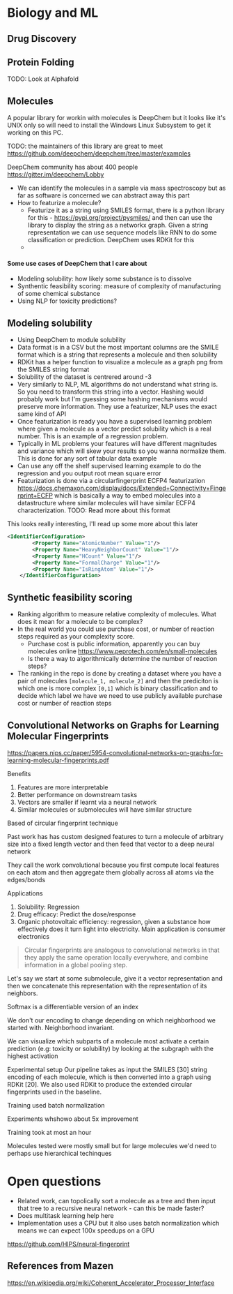 # Biology and ML

## Drug Discovery

## Protein Folding
TODO: Look at Alphafold

## Molecules

A popular library for workin with molecules is DeepChem but it looks like it's UNIX only so will need to install the Windows Linux Subsystem to get it working on this PC.

TODO: the maintainers of this library are great to meet https://github.com/deepchem/deepchem/tree/master/examples

DeepChem community has about 400 people https://gitter.im/deepchem/Lobby

* We can identify the molecules in a sample via mass spectroscopy but as far as software is concerned we can abstract away this part
* How to featurize a molecule?
    * Featurize it as a string using SMILES format, there is a python library for this - https://pypi.org/project/pysmiles/ and then can use the library to display the string as a networkx graph. Given a string representation we can use sequence models like RNN to do some classification or prediction. DeepChem uses RDKit for this
    * 

#### Some use cases of DeepChem that I care about
* Modeling solubility: how likely some substance is to dissolve
* Synthentic feasibility scoring: measure of complexity of manufacturing of some chemical substance
* Using NLP for toxicity predictions?

## Modeling solubility
* Using DeepChem to module solubility
* Data format is in a CSV but the most important columns are the SMILE format which is a string that represents a molecule and then solubility
* RDKit has a helper function to visualize a molecule as a graph png from the SMILES string format
* Solubility of the dataset is centrered around -3
* Very similarly to NLP, ML algorithms do not understand what string is. So you need to transform this string into a vector. Hashing would probably work but I'm guessing some hashing mechanisms would preserve more information. They use a featurizer, NLP uses the exact same kind of API
* Once featurization is ready you have a supervised learning problem where given a molecule as a vector predict solubility which is a real number. This is an example of a regression problem.
* Typically in ML problems your features will have different magnitudes and variance which will skew your results so you wanna normalize them. This is done for any sort of tabular data example
* Can use any off the shelf supervised learning example to do the regression and you output root mean square error
* Featurization is done via a circularfingerprint ECFP4 featurization https://docs.chemaxon.com/display/docs/Extended+Connectivity+Fingerprint+ECFP which is basically a way to embed molecules into a datastructure where similar molecules will have similar ECFP4 characterization. TODO: Read more about this format

This looks really interesting, I'll read up some more about this later

```xml
<IdentifierConfiguration>
        <Property Name="AtomicNumber" Value="1"/>
        <Property Name="HeavyNeighborCount" Value="1"/>
        <Property Name="HCount" Value="1"/>
        <Property Name="FormalCharge" Value="1"/>
        <Property Name="IsRingAtom" Value="1"/>
    </IdentifierConfiguration>
```


## Synthetic feasibility scoring
* Ranking algorithm to measure relative complexity of molecules. What does it mean for a molecule to be complex?
* In the real world you could use purchase cost, or number of reaction steps required as your complexity score. 
    * Purchase cost is public information, apparently you can buy molecules online https://www.peprotech.com/en/small-molecules
    * Is there a way to algorithmically determine the number of reaction steps?
* The ranking in the repo is done by creating a dataset where you have a pair of molecules ```[molecule_1, molecule_2]``` and then the prediciton is which one is more complex ```[0,1]``` which is binary classification and to decide which label we have we need to use publicly available purchase cost or number of reaction steps

## Convolutional Networks on Graphs for Learning Molecular Fingerprints
https://papers.nips.cc/paper/5954-convolutional-networks-on-graphs-for-learning-molecular-fingerprints.pdf

Benefits
1. Features are more interpretable
2. Better performance on downstream tasks
3. Vectors are smaller if learnt via a neural network
4. Similar molecules or submolecules will have similar structure

Based of circular fingerprint technique

Past work has has custom designed features to turn a molecule of arbitrary size into a fixed length vector and then feed that vector to a deep neural network

They call the work convolutional because you first compute local features on each atom and then aggregate them globally across all atoms via the edges/bonds

Applications
1. Solubility: Regression
2. Drug efficacy: Predict the dose/response
3. Organic photovoltaic efficiency: regression, given a substance how effectively does it turn light into electricity. Main application is consumer electronics

> Circular fingerprints are analogous to convolutional networks in that they apply the same operation locally everywhere, and combine information in a global pooling step.

Let's say we start at some submolecule, give it a vector representation and then we concatenate this representation with the representation of its neighbors.

Softmax is a differentiable version of an index 

We don't our encoding to change depending on which neighborhood we started with. Neighborhood invariant.

We can visualize which subparts of a molecule most activate a certain prediction (e.g: toxicity or solubility) by looking at the subgraph with the highest activation

Experimental setup Our pipeline takes as input the SMILES [30] string encoding of each
molecule, which is then converted into a graph using RDKit [20]. We also used RDKit to produce
the extended circular fingerprints used in the baseline. 

Training used batch normalization

Experiments whshowo about 5x improvement

Training took at most an hour

Molecules tested were mostly small but for large molecules we'd need to perhaps use hierarchical techinques

# Open questions
* Related work, can topolically sort a molecule as a tree and then input that tree to a recursive neural network - can this be made faster?
* Does multitask learning help here
* Implementation uses a CPU but it also uses batch normalization which means we can expect 100x speedups on a GPU 






https://github.com/HIPS/neural-fingerprint


## References from Mazen
https://en.wikipedia.org/wiki/Coherent_Accelerator_Processor_Interface